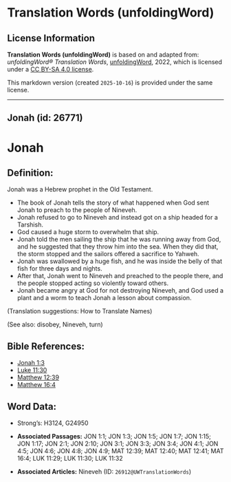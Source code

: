 # Translation Words (unfoldingWord)

## License Information

**Translation Words (unfoldingWord)** is based on and adapted from: _unfoldingWord® Translation Words_, [unfoldingWord](https://unfoldingword.org/utw), 2022, which is licensed under a [CC BY-SA 4.0 license](https://creativecommons.org/licenses/by-sa/4.0/legalcode.en).

This markdown version (created `2025-10-16`) is provided under the same license.



--------------------------------

## Jonah (id: 26771)

Jonah
=====

Definition:
-----------

Jonah was a Hebrew prophet in the Old Testament.

* The book of Jonah tells the story of what happened when God sent Jonah to preach to the people of Nineveh.
* Jonah refused to go to Nineveh and instead got on a ship headed for a Tarshish.
* God caused a huge storm to overwhelm that ship.
* Jonah told the men sailing the ship that he was running away from God, and he suggested that they throw him into the sea. When they did that, the storm stopped and the sailors offered a sacrifice to Yahweh.
* Jonah was swallowed by a huge fish, and he was inside the belly of that fish for three days and nights.
* After that, Jonah went to Nineveh and preached to the people there, and the people stopped acting so violently toward others.
* Jonah became angry at God for not destroying Nineveh, and God used a plant and a worm to teach Jonah a lesson about compassion.

(Translation suggestions: How to Translate Names)

(See also: disobey, Nineveh, turn)

Bible References:
-----------------

* [Jonah 1:3](https://ref.ly/Jonah1:3)
* [Luke 11:30](https://ref.ly/Luke11:30)
* [Matthew 12:39](https://ref.ly/Matt12:39)
* [Matthew 16:4](https://ref.ly/Matt16:4)

Word Data:
----------

* Strong’s: H3124, G24950

* **Associated Passages:** JON 1:1; JON 1:3; JON 1:5; JON 1:7; JON 1:15; JON 1:17; JON 2:1; JON 2:10; JON 3:1; JON 3:3; JON 3:4; JON 4:1; JON 4:5; JON 4:6; JON 4:8; JON 4:9; MAT 12:39; MAT 12:40; MAT 12:41; MAT 16:4; LUK 11:29; LUK 11:30; LUK 11:32
* **Associated Articles:** Nineveh (ID: `26912@UWTranslationWords`)

